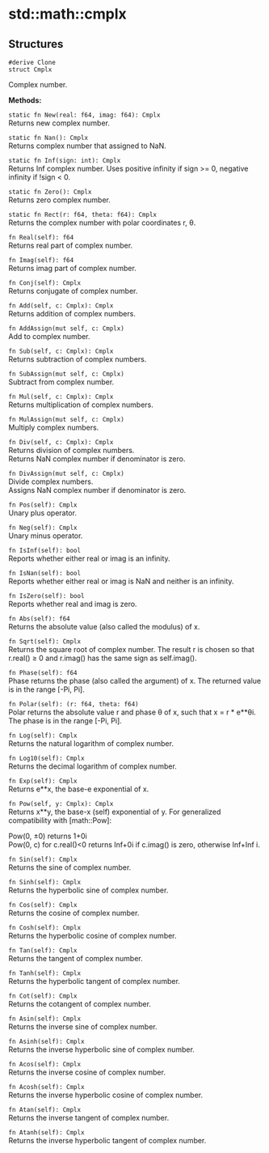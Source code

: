 # std::math::cmplx

## Structures

```jule
#derive Clone
struct Cmplx
```
Complex number.

**Methods:**

`static fn New(real: f64, imag: f64): Cmplx`\
Returns new complex number.

`static fn Nan(): Cmplx`\
Returns complex number that assigned to NaN.

`static fn Inf(sign: int): Cmplx`\
Returns Inf complex number. Uses positive infinity if sign >= 0, negative infinity if !sign < 0.

`static fn Zero(): Cmplx`\
Returns zero complex number.

`static fn Rect(r: f64, theta: f64): Cmplx`\
Returns the complex number with polar coordinates r, θ.

`fn Real(self): f64`\
Returns real part of complex number.

`fn Imag(self): f64`\
Returns imag part of complex number.

`fn Conj(self): Cmplx`\
Returns conjugate of complex number.

`fn Add(self, c: Cmplx): Cmplx`\
Returns addition of complex numbers.

`fn AddAssign(mut self, c: Cmplx)`\
Add to complex number.

`fn Sub(self, c: Cmplx): Cmplx`\
Returns subtraction of complex numbers.

`fn SubAssign(mut self, c: Cmplx)`\
Subtract from complex number.

`fn Mul(self, c: Cmplx): Cmplx`\
Returns multiplication of complex numbers.

`fn MulAssign(mut self, c: Cmplx)`\
Multiply complex numbers.

`fn Div(self, c: Cmplx): Cmplx`\
Returns division of complex numbers. \
Returns NaN complex number if denominator is zero.

`fn DivAssign(mut self, c: Cmplx)`\
Divide complex numbers. \
Assigns NaN complex number if denominator is zero.

`fn Pos(self): Cmplx`\
Unary plus operator.

`fn Neg(self): Cmplx`\
Unary minus operator.

`fn IsInf(self): bool`\
Reports whether either real or imag is an infinity.

`fn IsNan(self): bool`\
Reports whether either real or imag is NaN and neither is an infinity.

`fn IsZero(self): bool`\
Reports whether real and imag is zero.

`fn Abs(self): f64`\
Returns the absolute value (also called the modulus) of x.

`fn Sqrt(self): Cmplx`\
Returns the square root of complex number. The result r is chosen so that r.real() ≥ 0 and r.imag() has the same sign as self.imag().

`fn Phase(self): f64`\
Phase returns the phase (also called the argument) of x. The returned value is in the range [-Pi, Pi].

`fn Polar(self): (r: f64, theta: f64)`\
Polar returns the absolute value r and phase θ of x, such that x = r * e**θi. The phase is in the range [-Pi, Pi].

`fn Log(self): Cmplx`\
Returns the natural logarithm of complex number.

`fn Log10(self): Cmplx`\
Returns the decimal logarithm of complex number.

`fn Exp(self): Cmplx`\
Returns e**x, the base-e exponential of x.

`fn Pow(self, y: Cmplx): Cmplx`\
Returns x**y, the base-x (self) exponential of y.
For generalized compatibility with [math::Pow]:

Pow(0, ±0) returns 1+0i\
Pow(0, c) for c.real()<0 returns Inf+0i if c.imag() is zero, otherwise Inf+Inf i.

`fn Sin(self): Cmplx`\
Returns the sine of complex number.

`fn Sinh(self): Cmplx`\
Returns the hyperbolic sine of complex number.

`fn Cos(self): Cmplx`\
Returns the cosine of complex number.

`fn Cosh(self): Cmplx`\
Returns the hyperbolic cosine of complex number.

`fn Tan(self): Cmplx`\
Returns the tangent of complex number.

`fn Tanh(self): Cmplx`\
Returns the hyperbolic tangent of complex number.

`fn Cot(self): Cmplx`\
Returns the cotangent of complex number.

`fn Asin(self): Cmplx`\
Returns the inverse sine of complex number.

`fn Asinh(self): Cmplx`\
Returns the inverse hyperbolic sine of complex number.

`fn Acos(self): Cmplx`\
Returns the inverse cosine of complex number.

`fn Acosh(self): Cmplx`\
Returns the inverse hyperbolic cosine of complex number.

`fn Atan(self): Cmplx`\
Returns the inverse tangent of complex number.

`fn Atanh(self): Cmplx`\
Returns the inverse hyperbolic tangent of complex number.